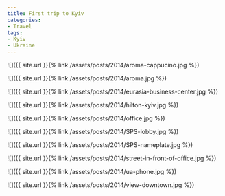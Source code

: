 ```yaml
---
title: First trip to Kyiv
categories:
- Travel
tags:
- Kyiv
- Ukraine
---
```




  
   ![]({{ site.url }}{% link /assets/posts/2014/aroma-cappucino.jpg %})
  

  
   ![]({{ site.url }}{% link /assets/posts/2014/aroma.jpg %})
  

  
   ![]({{ site.url }}{% link /assets/posts/2014/eurasia-business-center.jpg %})
  

  
   ![]({{ site.url }}{% link /assets/posts/2014/hilton-kyiv.jpg %})
  

  
   ![]({{ site.url }}{% link /assets/posts/2014/office.jpg %})
  

  
   ![]({{ site.url }}{% link /assets/posts/2014/SPS-lobby.jpg %})
  

  
   ![]({{ site.url }}{% link /assets/posts/2014/SPS-nameplate.jpg %})
  

  
   ![]({{ site.url }}{% link /assets/posts/2014/street-in-front-of-office.jpg %})
  

  
   ![]({{ site.url }}{% link /assets/posts/2014/ua-phone.jpg %})
  

  
   ![]({{ site.url }}{% link /assets/posts/2014/view-downtown.jpg %})
  


